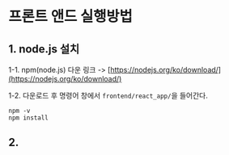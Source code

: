 # 프론트 앤드 실행방법

## 1. node.js 설치

1-1. npm(node.js) 다운 링크 -> [https://nodejs.org/ko/download/](https://nodejs.org/ko/download/)

1-2. 다운로드 후 명령어 창에서 `frontend/react_app/`을 들어간다.

```
npm -v
npm install 
```

## 2. 


